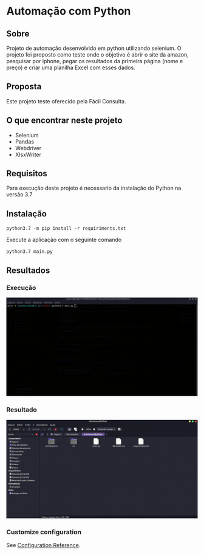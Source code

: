 # Automação com Python
## Sobre

Projeto de automação desenvolvido em python utilizando selenium. O projeto foi proposto como teste onde o objetivo é abrir o site da amazon, pesquisar por iphone, pegar os resultados da primeira página (nome e preço) e criar uma planilha Excel com esses dados.

## Proposta

Este projeto teste oferecido pela Fácil Consulta.

## O que encontrar neste projeto

* Selenium
* Pandas
* Webdriver
* XlsxWriter
## Requisitos

Para execução deste projeto é necessario da instalação do Python na versão 3.7
## Instalação
```
python3.7 -m pip install -r requiriments.txt
```

Execute a aplicação com o seguinte comando
```
python3.7 main.py
```

## Resultados

### Execução
![TelaDeskPage1](/img/AutomacaoPython-execucao.gif)
<br>

### Resultado
![TelaDeskPage3](/img/AutomacaoPython-resultado.gif)

### Customize configuration
See [Configuration Reference](https://cli.vuejs.org/config/).
